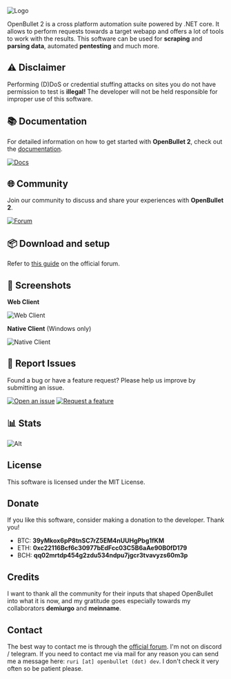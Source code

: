 ![Logo](https://i.imgur.com/sToEkJC.png)

OpenBullet 2 is a cross platform automation suite powered by .NET core. It allows to perform requests towards a target webapp and offers a lot of tools to work with the results. This software can be used for **scraping** and **parsing data**, automated **pentesting** and much more.

## ⚠️ Disclaimer
Performing (D)DoS or credential stuffing attacks on sites you do not have permission to test is **illegal!** The developer will not be held responsible for improper use of this software.

## 📚 Documentation
For detailed information on how to get started with **OpenBullet 2**, check out the [documentation](https://docs.openbullet.dev).

[![Docs](https://img.shields.io/badge/Docs-Read_the_Docs-2292A4.svg)](https://docs.openbullet.dev)

## 🌐 Community
Join our community to discuss and share your experiences with **OpenBullet 2**.

[![Forum](https://img.shields.io/badge/Forum-Join_the_community-2292A4.svg)](https://discourse.openbullet.dev/)

## 📦 Download and setup
Refer to [this guide](https://discourse.openbullet.dev/t/wip-how-to-download-and-start-openbullet-2/29) on the official forum.

## 📸 Screenshots
**Web Client**

![Web Client](https://github.com/openbullet/OpenBullet2-Private/assets/48930622/4c009929-9254-4180-9c37-0b3a53efdbd3)

**Native Client** (Windows only)

![Native Client](https://user-images.githubusercontent.com/48930622/151500974-5cb7a9fd-766b-44ab-b32e-f7d623c0e7dd.png)

## 🐛 Report Issues
Found a bug or have a feature request? Please help us improve by submitting an issue.

[![Open an issue](https://img.shields.io/badge/Bug-Report_a_bug-E74C3C.svg)](https://github.com/openbullet/OpenBullet2/issues/new?template=bug-report.yaml&title=%5BBug%5D%3A+) [![Request a feature](https://img.shields.io/badge/Feature-Request_a_feature-2292A4.svg)](https://github.com/openbullet/OpenBullet2/issues/new?template=feature_request.md&title=%5BREQUEST%5D)

## 📊 Stats
![Alt](https://repobeats.axiom.co/api/embed/c51394480e5e3da9259cae343f80dd1c53a8b263.svg "Repobeats analytics image")

## License
This software is licensed under the MIT License.

## Donate
If you like this software, consider making a donation to the developer. Thank you!
- BTC: **39yMkox6pP8tnSC7rZ5EM4nUUHgPbg1fKM**
- ETH: **0xc22116Bcf6c30977bEdFcc03C5B6aAe90B0fD179**
- BCH: **qq02mrtdp454g2zdu534ndpu7jgcr3tvavyzs60m3p**

## Credits
I want to thank all the community for their inputs that shaped OpenBullet into what it is now, and my gratitude goes especially towards my collaborators **demiurgo** and **meinname**.

## Contact
The best way to contact me is through the [official forum](https://discourse.openbullet.dev/u/Ruri). I'm not on discord / telegram.
If you need to contact me via mail for any reason you can send me a message here: `ruri [at] openbullet (dot) dev`. I don't check it very often so be patient please.
